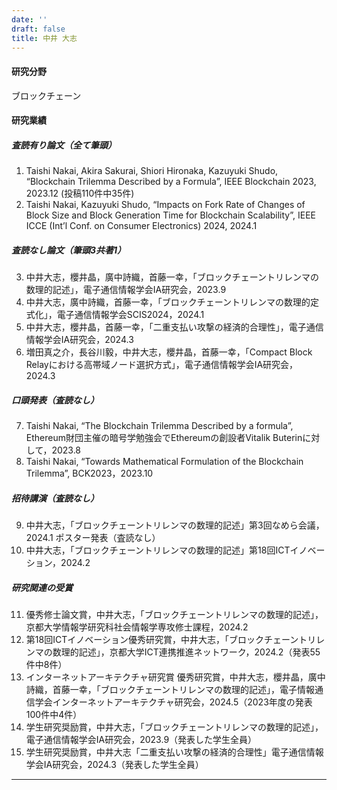 ```yaml
---
date: ''
draft: false
title: 中井 大志
---
```




#### 研究分野
ブロックチェーン

#### 研究業績
##### 査読有り論文（全て筆頭）
1.	Taishi Nakai, Akira Sakurai, Shiori Hironaka, Kazuyuki Shudo, “Blockchain Trilemma Described by a Formula”, IEEE Blockchain 2023, 2023.12 (投稿110件中35件)
2.	Taishi Nakai, Kazuyuki Shudo, “Impacts on Fork Rate of Changes of Block Size and Block Generation Time for Blockchain Scalability”, IEEE ICCE (Int’l Conf. on Consumer Electronics) 2024, 2024.1
##### 査読なし論文（筆頭3共著1）
3.	中井大志，櫻井晶，廣中詩織，首藤一幸，「ブロックチェーントリレンマの数理的記述」，電子通信情報学会IA研究会，2023.9
4.	中井大志，廣中詩織，首藤一幸，「ブロックチェーントリレンマの数理的定式化」，電子通信情報学会SCIS2024，2024.1
5.	中井大志，櫻井晶，首藤一幸，「二重支払い攻撃の経済的合理性」，電子通信情報学会IA研究会，2024.3
6.	増田真之介，長谷川毅，中井大志，櫻井晶，首藤一幸，「Compact Block Relayにおける高帯域ノード選択方式」，電子通信情報学会IA研究会，2024.3
##### 口頭発表（査読なし）
7.	Taishi Nakai, “The Blockchain Trilemma Described by a formula”, Ethereum財団主催の暗号学勉強会でEthereumの創設者Vitalik Buterinに対して，2023.8
8.	Taishi Nakai, “Towards Mathematical Formulation of the Blockchain Trilemma”, BCK2023，2023.10
##### 招待講演（査読なし）
9.	中井大志，「ブロックチェーントリレンマの数理的記述」第3回なめら会議，2024.1
ポスター発表（査読なし）
10.	中井大志，「ブロックチェーントリレンマの数理的記述」第18回ICTイノベーション，2024.2
##### 研究関連の受賞
11.	優秀修士論文賞，中井大志，「ブロックチェーントリレンマの数理的記述」，京都大学情報学研究科社会情報学専攻修士課程，2024.2
12.	第18回ICTイノベーション優秀研究賞，中井大志，「ブロックチェーントリレンマの数理的記述」，京都大学ICT連携推進ネットワーク，2024.2（発表55件中8件）
13.	インターネットアーキテクチャ研究賞 優秀研究賞，中井大志，櫻井晶，廣中詩織，首藤一幸，「ブロックチェーントリレンマの数理的記述」，電子情報通信学会インターネットアーキテクチャ研究会，2024.5（2023年度の発表100件中4件）
14.	学生研究奨励賞，中井大志，「ブロックチェーントリレンマの数理的記述」，電子通信情報学会IA研究会，2023.9（発表した学生全員）
15.	学生研究奨励賞，中井大志「二重支払い攻撃の経済的合理性」電子通信情報学会IA研究会，2024.3（発表した学生全員）

* * *

